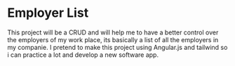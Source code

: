 <h1>Employer List</h1>
<p>This project will be a CRUD and will help me to have a better control over the employers of my work place, its basically a list of all the employers in my companie. I pretend to make this project using Angular.js and tailwind so i can practice a lot and develop a new software app.</p>
